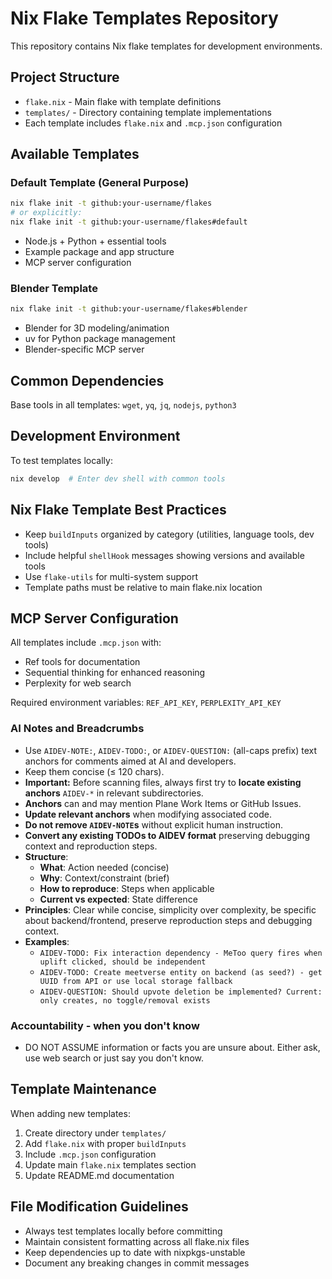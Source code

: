 # Nix Flake Templates Repository

This repository contains Nix flake templates for development environments.

## Project Structure

- `flake.nix` - Main flake with template definitions
- `templates/` - Directory containing template implementations
- Each template includes `flake.nix` and `.mcp.json` configuration

## Available Templates

### Default Template (General Purpose)
```bash
nix flake init -t github:your-username/flakes
# or explicitly:
nix flake init -t github:your-username/flakes#default
```
- Node.js + Python + essential tools
- Example package and app structure
- MCP server configuration

### Blender Template
```bash
nix flake init -t github:your-username/flakes#blender
```
- Blender for 3D modeling/animation
- uv for Python package management
- Blender-specific MCP server

## Common Dependencies

Base tools in all templates: `wget`, `yq`, `jq`, `nodejs`, `python3`

## Development Environment

To test templates locally:
```bash
nix develop  # Enter dev shell with common tools
```

## Nix Flake Template Best Practices

- Keep `buildInputs` organized by category (utilities, language tools, dev tools)
- Include helpful `shellHook` messages showing versions and available tools
- Use `flake-utils` for multi-system support
- Template paths must be relative to main flake.nix location

## MCP Server Configuration

All templates include `.mcp.json` with:
- Ref tools for documentation
- Sequential thinking for enhanced reasoning
- Perplexity for web search

Required environment variables: `REF_API_KEY`, `PERPLEXITY_API_KEY`

### AI Notes and Breadcrumbs

- Use `AIDEV-NOTE:`, `AIDEV-TODO:`, or `AIDEV-QUESTION:` (all-caps prefix) text anchors for comments aimed at AI and developers.
- Keep them concise (≤ 120 chars).
- **Important:** Before scanning files, always first try to **locate existing anchors** `AIDEV-*` in relevant subdirectories.
- **Anchors** can and may mention Plane Work Items or GitHub Issues.
- **Update relevant anchors** when modifying associated code.
- **Do not remove `AIDEV-NOTE`s** without explicit human instruction.
- **Convert any existing TODOs to AIDEV format** preserving debugging context and reproduction steps.
- **Structure**:
  - **What**: Action needed (concise)
  - **Why**: Context/constraint (brief)
  - **How to reproduce**: Steps when applicable
  - **Current vs expected**: State difference
- **Principles**: Clear while concise, simplicity over complexity, be specific about backend/frontend, preserve reproduction steps and debugging context.
- **Examples**:
  - `AIDEV-TODO: Fix interaction dependency - MeToo query fires when uplift clicked, should be independent`
  - `AIDEV-TODO: Create meetverse entity on backend (as seed?) - get UUID from API or use local storage fallback`
  - `AIDEV-QUESTION: Should upvote deletion be implemented? Current: only creates, no toggle/removal exists`

### Accountability - when you don't know

- DO NOT ASSUME information or facts you are unsure about. Either ask, use web search or just say you don't know.

## Template Maintenance

When adding new templates:
1. Create directory under `templates/`
2. Add `flake.nix` with proper `buildInputs`
3. Include `.mcp.json` configuration  
4. Update main `flake.nix` templates section
5. Update README.md documentation

## File Modification Guidelines

- Always test templates locally before committing
- Maintain consistent formatting across all flake.nix files
- Keep dependencies up to date with nixpkgs-unstable
- Document any breaking changes in commit messages